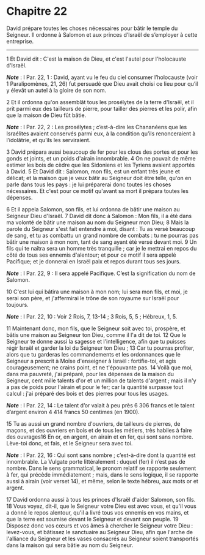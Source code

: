 # Chapitre 22

David prépare toutes les choses nécessaires pour bâtir le temple du Seigneur.
Il ordonne à Salomon et aux princes d’Israël de s’employer à cette entreprise.

***

1 Et David dit : C'est la maison de Dieu, et c'est l'autel pour l'holocauste d'Israël.

***Note*** :  I Par. 22, 1 : David, ayant vu le feu du ciel consumer l’holocauste (voir 1 Paralipomènes, 21, 26) fut persuadé que Dieu avait choisi ce lieu pour qu’il y élevât un autel à la gloire de son nom.


2 Et il ordonna qu'on assemblât tous les prosélytes de la terre d'Israël, et il prit parmi eux des tailleurs de pierre, pour tailler des pierres et les polir, afin que la maison de Dieu fût bâtie.

***Note*** :  I Par. 22, 2 : Les prosélytes ; c’est-à-dire les Chananéens que les Israélites avaient conservés parmi eux, à la condition qu’ils renonceraient à l’idolâtrie, et qu’ils les serviraient.

3 David prépara aussi beaucoup de fer pour les clous des portes et pour les gonds et joints, et un poids d'airain innombrable. 4 On ne pouvait de même estimer les bois de cèdre que les Sidoniens et les Tyriens avaient apportés à David. 5 Et David dit : Salomon, mon fils, est un enfant très jeune et délicat; et la maison que je veux bâtir au Seigneur doit être telle, qu'on en parle dans tous les pays : je lui préparerai donc toutes les choses nécessaires. Et c'est pour ce motif qu'avant sa mort il prépara toutes les dépenses.


6 Et il appela Salomon, son fils, et lui ordonna de bâtir une maison au Seigneur Dieu d'Israël. 7 David dit donc à Salomon : Mon fils, il a été dans ma volonté de bâtir une maison au nom du Seigneur mon Dieu; 8 Mais la parole du Seigneur s'est fait entendre à moi, disant : Tu as versé beaucoup de sang, et tu as combattu un grand nombre de combats : tu ne pourras pas bâtir une maison à mon nom, tant de sang ayant été versé devant moi. 9 Un fils qui te naîtra sera un homme très tranquille ; car je le mettrai en repos du côté de tous ses ennemis d'alentour; et pour ce motif il sera appelé Pacifique; et je donnerai en Israël paix et repos durant tous ses jours.

***Note*** :  I Par. 22, 9 : Il sera appelé Pacifique. C’est la signification du nom de Salomon.

10 C'est lui qui bâtira une maison à mon nom; lui sera mon fils, et moi, je serai son père, et j'affermirai le trône de son royaume sur Israël pour toujours.

***Note*** :  I Par. 22, 10 : Voir 2 Rois, 7, 13-14 ; 3 Rois, 5, 5 ; Hébreux, 1, 5.

11 Maintenant donc, mon fils, que le Seigneur soit avec toi, prospère, et bâtis une maison au Seigneur ton Dieu, comme il l'a dit de toi. 12 Que le Seigneur te donne aussi la sagesse et l'intelligence, afin que tu puisses régir Israël et garder la loi du Seigneur ton Dieu ; 13 Car tu pourras profiter, alors que tu garderas les commandements et les ordonnances que le Seigneur a prescrit à Moïse d'enseigner à Israël : fortifie-toi, et agis courageusement; ne crains point, et ne t'épouvante pas. 14 Voilà que moi, dans ma pauvreté, j'ai préparé, pour les dépenses de la maison du Seigneur, cent mille talents d'or et un million de talents d'argent ; mais il n'y a pas de poids pour l'airain et pour le fer; car la quantité surpasse tout calcul : j'ai préparé des bois et des pierres pour tous les usages.

***Note*** :  I Par. 22, 14 : Le talent d’or valait à peu près 6 306 francs et le talent d’argent environ 4 414 francs 50 centimes (en 1900).

15 Tu as aussi un grand nombre d'ouvriers, de tailleurs de pierres, de maçons, et des ouvriers en bois et de tous les métiers, très habiles à faire des ouvrages16 En or, en argent, en airain et en fer, qui sont sans nombre. Lève-toi donc, et fais, et le Seigneur sera avec toi.

***Note*** :  I Par. 22, 16 : Qui sont sans nombre ; c’est-à-dire dont la quantité est innombrable. La Vulgate porte littéralement : duquel (fer) il n’est pas de nombre. Dans le sens grammatical, le pronom relatif se rapporte seulement à fer, qui précède immédiatement ; mais, dans le sens logique, il se rapporte aussi à airain (voir verset 14), et même, selon le texte hébreu, aux mots or et argent.


17 David ordonna aussi à tous les princes d'Israël d'aider Salomon, son fils. 18 Vous voyez, dit-il, que le Seigneur votre Dieu est avec vous, et qu'il vous a donné le repos alentour, qu'il a livré tous vos ennemis en vos mains, et que la terre est soumise devant le Seigneur et devant son peuple. 19 Disposez donc vos cœurs et vos âmes à chercher le Seigneur votre Dieu : levez-vous, et bâtissez le sanctuaire au Seigneur Dieu, afin que l'arche de l'alliance du Seigneur et les vases consacrés au Seigneur soient transportés dans la maison qui sera bâtie au nom du Seigneur.

